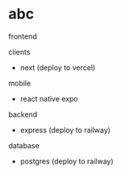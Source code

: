 # abc

frontend

clients 
- next (deploy to vercel)

mobile
- react native expo

backend
- express (deploy to railway)

database
- postgres (deploy to railway)
